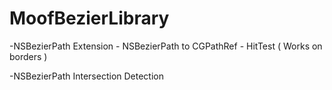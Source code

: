 MoofBezierLibrary
=================

-NSBezierPath Extension
    - NSBezierPath to CGPathRef
    - HitTest ( Works on borders )
    
-NSBezierPath Intersection Detection
